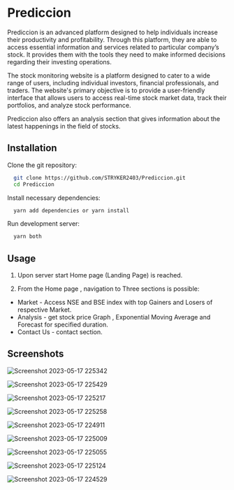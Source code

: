 
# Prediccion

Prediccion is an advanced platform designed to help individuals increase their productivity and profitability. Through this platform, they are able to access essential information and services related to particular company’s stock. It provides them with the tools they need to make informed decisions regarding their investing operations. 

The stock monitoring website is a platform designed to cater to a wide range of users, including individual investors, financial professionals, and traders. The website's primary objective is to provide a user-friendly interface that allows users to access real-time stock market data, track their portfolios, and analyze stock performance.

Prediccion also offers an analysis section that gives information about the latest happenings in the field of stocks.



## Installation

Clone the git repository:

```bash
  git clone https://github.com/STRYKER2403/Prediccion.git
  cd Prediccion
```

Install necessary dependencies:

```bash
  yarn add dependencies or yarn install
```

Run development server:

```bash
  yarn both
```

## Usage

1. Upon server start Home page (Landing Page) is reached.

2. From the Home page , navigation to Three sections is possible:

- Market - Access NSE and BSE index with top Gainers and Losers of respective Market.
- Analysis - get stock price Graph , Exponential Moving Average and Forecast for specified duration.
- Contact Us - contact section.    

## Screenshots

![Screenshot 2023-05-17 225342](https://github.com/STRYKER2403/samplee/assets/75637474/98690f78-6300-4e18-8dbe-1679bce1d750)

![Screenshot 2023-05-17 225429](https://github.com/STRYKER2403/samplee/assets/75637474/22f19230-6be6-4d71-be8d-23128b52143c)

![Screenshot 2023-05-17 225217](https://github.com/STRYKER2403/samplee/assets/75637474/18edfefa-8966-418a-a6d8-d99b180bf5db)


![Screenshot 2023-05-17 225258](https://github.com/STRYKER2403/samplee/assets/75637474/86517660-fcb9-41d9-a639-fb0d5b284f7d)

![Screenshot 2023-05-17 224911](https://github.com/STRYKER2403/samplee/assets/75637474/67a108f8-9a19-46fb-a4a0-15792b218c27)

![Screenshot 2023-05-17 225009](https://github.com/STRYKER2403/samplee/assets/75637474/5cb0ed4b-dbd3-4edb-8291-5204a8839122)

![Screenshot 2023-05-17 225055](https://github.com/STRYKER2403/samplee/assets/75637474/96e28045-82a6-4748-93e3-f413363c0c30)

![Screenshot 2023-05-17 225124](https://github.com/STRYKER2403/samplee/assets/75637474/20e9c386-0520-484b-80a9-500d79c281cf)


![Screenshot 2023-05-17 224529](https://github.com/STRYKER2403/samplee/assets/75637474/e6bf0ff5-e063-47b7-963c-cfa6fb2eca2d)
